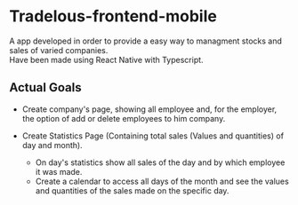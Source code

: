 # Tradelous-frontend-mobile
 A app developed in order to provide a easy way to managment stocks and sales of  varied companies.</br>
 Have been made using React Native with Typescript.

## Actual Goals
- Create company's page, showing all employee and, for the employer, the option of
add or delete employees to him company.

- Create Statistics Page (Containing total sales (Values and quantities) of day and month).
    - On day's statistics show all sales of the day and by which employee it was made.
    - Create a calendar to access all days of the month and see the values and quantities
    of the sales made on the specific day.
